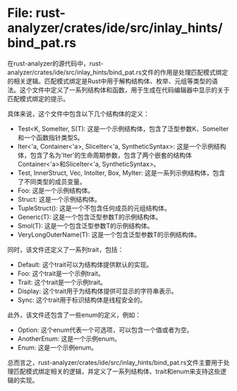 # File: rust-analyzer/crates/ide/src/inlay_hints/bind_pat.rs

在rust-analyzer的源代码中，rust-analyzer/crates/ide/src/inlay_hints/bind_pat.rs文件的作用是处理匹配模式绑定的相关逻辑。匹配模式绑定是Rust中用于解构结构体、枚举、元组等类型的语法。这个文件中定义了一系列结构体和函数，用于生成在代码编辑器中显示的关于匹配模式绑定的提示。

具体来说，这个文件中包含以下几个结构体的定义：
- Test<K, SomeIter<T>, S<T>(T): 这是一个示例结构体，包含了泛型参数K、SomeIter<T>和一个函数指针类型S<T>。
- Iter<'a, Container<'a>, SliceIter<'a, SyntheticSyntax>: 这是一个示例结构体，包含了名为'Iter'的生命周期参数，包含了两个嵌套的结构体Container<'a>和SliceIter<'a, SyntheticSyntax>。
- Test, InnerStruct, Vec<T>, IntoIter<T>, Box<T>, MyIter: 这是一系列示例结构体，包含了不同类型的成员变量。
- Foo: 这是一个示例结构体。
- Struct: 这是一个示例结构体。
- TupleStruct(): 这是一个不包含任何成员的元组结构体。
- Generic<T>(T): 这是一个包含泛型参数T的示例结构体。
- Smol<T>(T): 这是一个包含泛型参数T的示例结构体。
- VeryLongOuterName<T>(T): 这是一个包含泛型参数T的示例结构体。

同时，该文件还定义了一系列trait，包括：
- Default: 这个trait可以为结构体提供默认的实现。
- Foo: 这个trait是一个示例trait。
- Trait: 这个trait是一个示例trait。
- Display: 这个trait用于为结构体提供可显示的字符串表示。
- Sync: 这个trait用于标识结构体是线程安全的。

此外，该文件还包含了一些enum的定义，例如：
- Option<T>: 这个enum代表一个可选项，可以包含一个值或者为空。
- AnotherEnum: 这是一个示例enum。
- Enum: 这是一个示例enum。

总而言之，rust-analyzer/crates/ide/src/inlay_hints/bind_pat.rs文件主要用于处理匹配模式绑定相关的逻辑，并定义了一系列结构体、trait和enum来支持这些逻辑的实现。


